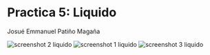 # Practica 5: Liquido
Josué Emmanuel Patiño Magaña

![screenshot 2 liquido](https://github.com/JosuePatino/Simulacion-por-computadora---Josue-Patino/assets/144542355/cfe9e2a1-5f16-4f3e-a905-0cdd576d6174)
![screenshot 1 liquido](https://github.com/JosuePatino/Simulacion-por-computadora---Josue-Patino/assets/144542355/a8de1760-8d40-4975-b480-f52b34665f3c)
![screenshot 3 liquido](https://github.com/JosuePatino/Simulacion-por-computadora---Josue-Patino/assets/144542355/837d29b4-807b-4438-bfeb-53339a255785)
